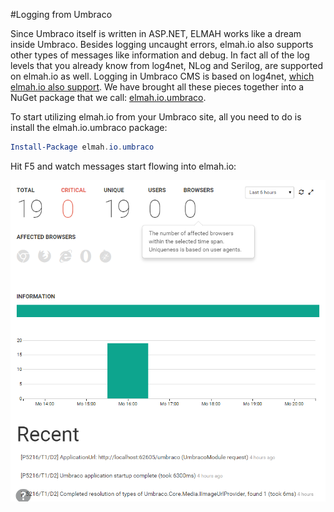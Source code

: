 #Logging from Umbraco

Since Umbraco itself is written in ASP.NET, ELMAH works like a dream inside Umbraco. Besides logging uncaught errors, elmah.io also supports other types of messages like information and debug. In fact all of the log levels that you already know from log4net, NLog and Serilog, are supported on elmah.io as well. Logging in Umbraco CMS is based on log4net, [which elmah.io also support](logging-to-elmah-io-from-log4net). We have brought all these pieces together into a NuGet package that we call: [elmah.io.umbraco](https://www.nuget.org/packages/elmah.io.umbraco/).

To start utilizing elmah.io from your Umbraco site, all you need to do is install the elmah.io.umbraco package:

```powershell
Install-Package elmah.io.umbraco
```

Hit F5 and watch messages start flowing into elmah.io:

![Error from Umbraco](images/errorsinumbraco.png)

